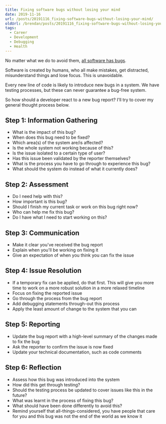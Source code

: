 ```yaml
---
title: Fixing software bugs without losing your mind
date: 2019-11-16
url: /posts/20191116_fixing-software-bugs-without-losing-your-mind/
oldUrl: /brendan/posts/20191116_fixing-software-bugs-without-losing-your-mind/
tags:
  - Career
  - Development
  - Debugging
  - Health
---
```


No matter what we do to avoid them, [all software has bugs](https://m.signalvnoise.com/software-has-bugs-this-is-normal/).

Software is created by humans, who all make mistakes, get distracted, misunderstand things and lose focus. This is unavoidable.

Every new line of code is likely to introduce new bugs in a system. We have testing processes, but these can never guarantee a bug-free system.

So how should a developer react to a new bug report? I'll try to cover my general thought process below.

## Step 1: Information Gathering

- What is the impact of this bug?
- When does this bug need to be fixed?
- Which area(s) of the system are/is affected?
- Is the whole system not working because of this?
- Is the issue isolated to a certain type of user?
- Has this issue been validated by the reporter themselves?
- What is the process you have to go through to experience this bug?
- What should the system do instead of what it currently does?

## Step 2: Assessment

- Do I need help with this?
- How important is this bug?
- Should I finish my current task or work on this bug right now?
- Who can help me fix this bug?
- Do I have what I need to start working on this?

## Step 3: Communication

- Make it clear you've received the bug report
- Explain when you'll be working on fixing it
- Give an expectation of when you think you can fix the issue

## Step 4: Issue Resolution

- If a temporary fix can be applied, do that first. This will give you more time to work on a more robust solution in a more relaxed timeline
- Focus on fixing the reported issue
- Go through the process from the bug report
- Add debugging statements through-out this process
- Apply the least amount of change to the system that you can

## Step 5: Reporting

- Update the bug report with a high-level summary of the changes made to fix the bug
- Ask the reporter to confirm the issue is now fixed
- Update your technical documentation, such as code comments

## Step 6: Reflection

- Assess how this bug was introduced into the system
- How did this get through testing?
- Should the testing process be updated to cover issues like this in the future?
- What was learnt in the process of fixing this bug?
- What should have been done differently to avoid this?
- Remind yourself that all-things-considered, you have people that care for you and this bug was not the end of the world as we know it
